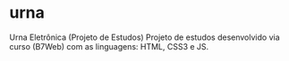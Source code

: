 # urna
Urna Eletrônica (Projeto de Estudos)
Projeto de estudos desenvolvido via curso (B7Web) com as linguagens: HTML, CSS3 e JS.
